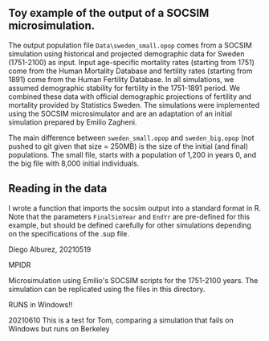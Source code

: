 ## Toy example of the output of a SOCSIM microsimulation. 


The output population file `Data\sweden_small.opop` comes from a SOCSIM simulation using historical and projected demographic data for Sweden (1751-2100) as input.
Input age-specific mortality rates (starting from 1751) come from the Human Mortality Database and fertility rates (starting from 1891) come from the Human Fertility Database. 
In all simulations, we assumed demographic stability for fertility in the 1751-1891 period.
We combined these data with official demographic projections of fertility and mortality provided by Statistics Sweden.
The simulations were implemented using the SOCSIM microsimulator and are an adaptation of an initial simulation prepared by Emilio Zagheni. 


The main difference between `sweden_small.opop` and `sweden_big.opop` (not pushed to git given that size = 250MB) is the size of the initial (and final) populations. The small file, starts with a population of 1,200 in years 0, and the big file with 8,000 initial individuals. 

## Reading in the data

I wrote a function that imports the socsim output into a standard format in R. Note that the parameters `FinalSimYear` and `EndYr` are pre-defined for this example, but should be defined carefully for other simulations depending on the specifications of the .sup file.

Diego Alburez, 20210519

MPIDR

Microsimulation using Emilio's SOCSIM scripts for the 1751-2100 years.
The simulation can be replicated using the files in this directory.

RUNS in Windows!!

20210610 This is a test for Tom, comparing a simulation that fails on Windows but runs on Berkeley

